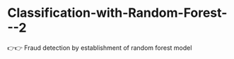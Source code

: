 # Classification-with-Random-Forest---2
👉👉 Fraud detection by establishment of random forest model 
